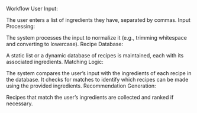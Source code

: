Workflow
User Input:

The user enters a list of ingredients they have, separated by commas.
Input Processing:

The system processes the input to normalize it (e.g., trimming whitespace and converting to lowercase).
Recipe Database:

A static list or a dynamic database of recipes is maintained, each with its associated ingredients.
Matching Logic:

The system compares the user’s input with the ingredients of each recipe in the database.
It checks for matches to identify which recipes can be made using the provided ingredients.
Recommendation Generation:

Recipes that match the user’s ingredients are collected and ranked if necessary.

